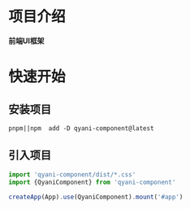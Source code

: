 # 项目介绍

**前端UI框架**

# 快速开始

## 安装项目

```shell
pnpm||npm  add -D qyani-component@latest
```

## 引入项目

```ts
import 'qyani-component/dist/*.css'
import {QyaniComponent} from 'qyani-component'

createApp(App).use(QyaniComponent).mount('#app')
```
